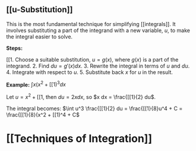 ## [[u-Substitution]] 
This is the most fundamental technique for simplifying [[integrals]].  It involves substituting a part of the integrand with a new variable, $u$, to make the integral easier to solve.

**Steps:**

[[1. Choose a suitable substitution, $u = g(x)$, where $g(x)$ is a part of the integrand.
2. Find $du = g'(x) dx$.
3. Rewrite the integral in terms of $u$ and $du$.
4. Integrate with respect to $u$.
5. Substitute back $x$ for $u$ in the result.

**Example:** $\int x(x^2 + [[1)^3 dx$

Let $u = x^2 + [[1$, then $du = 2x dx$, so $x dx = \frac{[[1}{2} du$.

The integral becomes: $\int u^3 \frac{[[1}{2} du = \frac{[[1}{8}u^4 + C = \frac{[[1}{8}(x^2 + [[1)^4 + C$

# [[Techniques of Integration]]